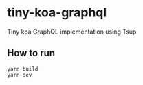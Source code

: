 # tiny-koa-graphql

Tiny koa GraphQL implementation using Tsup

## How to run

```
yarn build 
yarn dev
```

